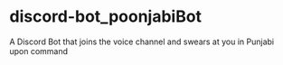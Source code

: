 # discord-bot_poonjabiBot
A Discord Bot that joins the voice channel and swears at you in Punjabi upon command
